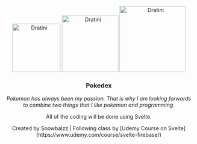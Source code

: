 <p align="center">
	<img src="https://vignette.wikia.nocookie.net/la-wiki-pokeland/images/9/99/Dratini.png/revision/latest?cb=20130528152638&path-prefix=es" alt="Dratini" width="128" Height="128">
	<img src="https://vignette.wikia.nocookie.net/fantendo/images/9/93/148Dragonair.png/revision/latest?cb=20150911020339" alt="Dratini" width="150" Height="150">
	<img src="https://static.wikia.nocookie.net/fantendo/images/8/8b/149Dragonite.png/revision/latest?cb=201509110203199" alt="Dratini" width="175" Height="175">
</p>

<h3 align="center">Pokedex</h3>

<p align="center">
    <i>Pokemon has always been my passion. That is why I am looking forwards to combine two things that I like pokemon and programming.</i>
</p>
<p align="center">
  All of the coding will be done using Svelte.
</p>

<p align="center">
    Created by Snowbalzz | Following class by [Udemy Course on Svelte](https://www.udemy.com/course/svelte-firebase/)
</p>
